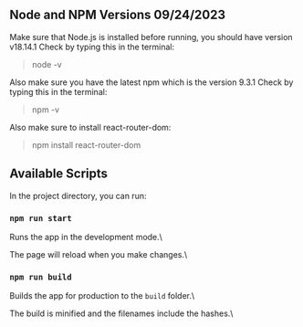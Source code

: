 
## Node and NPM Versions 09/24/2023
Make sure that Node.js is installed before running, you should have version v18.14.1 
Check by typing this in the terminal:
> node -v

Also make sure you have the latest npm which is the version 9.3.1
Check by typing this in the terminal:
> npm -v

Also make sure to install react-router-dom:
>npm install react-router-dom


## Available Scripts

In the project directory, you can run:

### `npm run start`

Runs the app in the development mode.\

The page will reload when you make changes.\

### `npm run build`

Builds the app for production to the `build` folder.\

The build is minified and the filenames include the hashes.\


